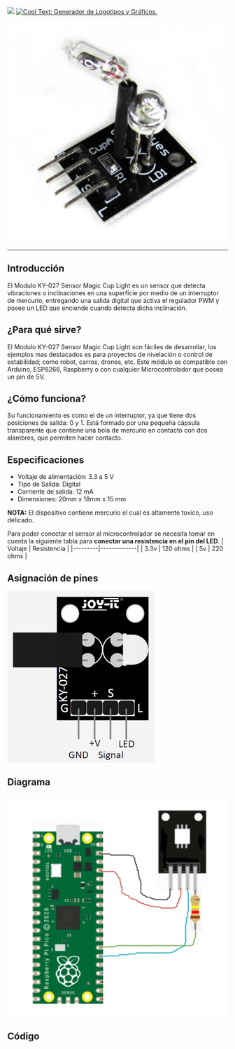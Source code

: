 ![](https://images.cooltext.com/5568655.png)
<a href="http://es.cooltext.com" target="_top"><img src="https://cooltext.com/images/ct_pixel.gif" width="80" height="15" alt="Cool Text: Generador de Logotipos y Gráficos." border="0" /></a>

![](KY-027_LightCup.jpg)
___
## Introducción
El Modulo KY-027 Sensor Magic Cup Light es un sensor que detecta vibraciones o inclinaciones en una superficie por medio de un interruptor de mercurio, entregando una salida digital que activa el regulador PWM y posee un LED que enciende cuando detecta dicha inclinación.

## ¿Para qué sirve?
El Modulo KY-027 Sensor Magic Cup Light son fáciles de desarrollar, los ejemplos mas destacados es para proyectos de nivelación o control de estabilidad; como robot, carros, drones, etc. Este módulo es compatible con Arduino, ESP8266, Raspberry o con cualquier Microcontrolador que posea un pin de 5V.

## ¿Cómo funciona?
Su funcionamiento es como el de un interruptor, ya que tiene dos posiciones de salida: 0 y 1. Está formado por una pequeña cápsula transparente que contiene una bola de mercurio en contacto con dos alambres, que permiten hacer contacto.

## Especificaciones
- Voltaje de alimentación: 3.3 a 5 V
- Tipo de Salida: Digital
- Corriente de salida: 12 mA
- Dimensiones: 20mm x 18mm x 15 mm

**NOTA:** El dispositivo contiene mercurio el cual es altamente toxico, uso delicado.

Para poder conectar el sensor al microcontrolador se necesita tomar en cuenta la siguiente tabla para **conectar una resistencia en el pin del LED**.
| Voltaje | Resistencia |
|---------|-------------|
| 3.3v    | 120 ohms    |
| 5v      | 220 ohms    |

## Asignación de pines
![](Pinout.jpg)

## Diagrama
![](Diagrama.jpg)

## Código
